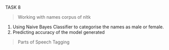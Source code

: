TASK 8
> Working with names corpus of nltk
  1. Using Naive Bayes Classifier to categorise the names as male or female.
  2. Predicting accuracy of the model generated
> Parts of Speech Tagging